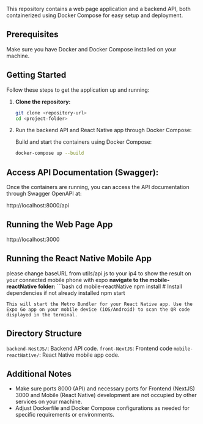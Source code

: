

This repository contains a web page application and a backend API, both containerized using Docker Compose for easy setup and deployment.

## Prerequisites

Make sure you have Docker and Docker Compose installed on your machine.

## Getting Started

Follow these steps to get the application up and running:

1. **Clone the repository:**

   ```bash
   git clone <repository-url>
   cd <project-folder>
   
2. Run the backend API and React Native app through Docker Compose:

    Build and start the containers using Docker Compose:

     ```bash
    docker-compose up --build

## Access API Documentation (Swagger):

  Once the containers are running, you can access the API documentation through Swagger OpenAPI at:

  http://localhost:8000/api
## Running the Web Page App 
  http://localhost:3000

## Running the React Native Mobile App
please change baseURL from utils/api.js to your ip4 to show the result on your connected mobile phone with expo
  **navigate to the mobile-reactNative folder:**
    ```bash
    cd mobile-reactNative
    npm install   # Install dependencies if not already installed
    npm start

    This will start the Metro Bundler for your React Native app. Use the Expo Go app on your mobile device (iOS/Android) to scan the QR code displayed in the terminal.

## Directory Structure
  `backend-NestJS/`: Backend API code.
  `front-NextJS`: Frontend code
  `mobile-reactNative/`: React Native mobile app code.

## Additional Notes
  - Make sure ports 8000 (API) and necessary ports for Frontend (NextJS) 3000 and Mobile (React Native) development are not occupied by other services on your machine.
  - Adjust Dockerfile and Docker Compose configurations as needed for specific requirements or environments.
  
    
